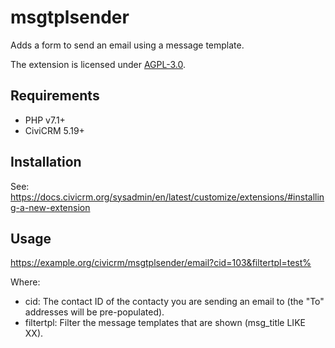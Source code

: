 # msgtplsender

Adds a form to send an email using a message template.

The extension is licensed under [AGPL-3.0](LICENSE.txt).

## Requirements

* PHP v7.1+
* CiviCRM 5.19+

## Installation

See: https://docs.civicrm.org/sysadmin/en/latest/customize/extensions/#installing-a-new-extension

## Usage

https://example.org/civicrm/msgtplsender/email?cid=103&filtertpl=test%

Where:
* cid: The contact ID of the contacty you are sending an email to (the "To" addresses will be pre-populated).
* filtertpl: Filter the message templates that are shown (msg_title LIKE XX).
